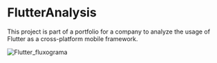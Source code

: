 # FlutterAnalysis
This project is part of a portfolio for a company to analyze the usage of Flutter as a cross-platform mobile framework.



![Flutter_fluxograma](https://github.com/Prussak/FlutterAnalysis/assets/60240971/2adbaba4-c22b-41d9-ba55-f3f1a64a774a)
